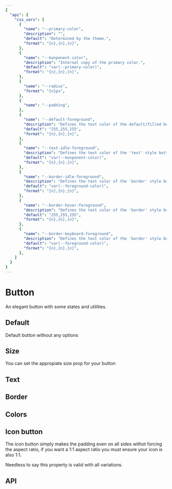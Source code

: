 ```yaml
---
{
  "api": {
    "css_vars": [
      {
        "name": "--primary-color",
        "description": "",
        "default": "Determined by the theme.",
        "format": "{n},{n},{n}",
      },
      {
        "name": "--konponent-color",
        "description": "Internal copy of the primary color.",
        "default": "var(--primary-color)",
        "format": "{n},{n},{n}",
      },
      {
        "name": "--radius",
        "format": "{n}px",
      },
      {
        "name": "--padding",
      },
      {
        "name": "--default-foreground",
        "description": "Defines the text color of the default/filled button.",
        "default": "255,255,255",
        "format": "{n},{n},{n}",
      },
      {
        "name": "--text-idle-foreground",
        "description": "Defines the text color of the 'text' style button.",
        "default": "var(--konponent-color)",
        "format": "{n},{n},{n}",
      },
      {
        "name": "--border-idle-foreground",
        "description": "Defines the text color of the 'border' style button in its idle state.",
        "default": "var(--foreground-color)",
        "format": "{n},{n},{n}",
      },
      {
        "name": "--border-hover-foreground",
        "description": "Defines the text color of the 'border' style button in its hover/focus state.",
        "default": "255,255,255",
        "format": "{n},{n},{n}",
      },
      {
        "name": "--border-keyboard-foreground",
        "description": "Defines the text color of the 'border' style button in its focus-visible (keyboard only focus) state. Recommended to set the same color as the idle state.",
        "default": "var(--foreground-color)",
        "format": "{n},{n},{n}",
      },
    ]
  }
}
---
```


# Button

An elegant button with some states and utilities.

## Default

Default button without any options

<Example>
  <component is="examples-KonButton-default" />
  <template v-slot:snippet>

  <<< @/.vuepress/components/examples/KonButton/default.vue

  </template>
</Example>

## Size

You can set the appropiate size prop for your button

<Example>
  <component is="examples-KonButton-size" />
  <template v-slot:snippet>
  
  <<< @/.vuepress/components/examples/KonButton/size.vue
  
  </template>
</Example>

## Text
  
<Example>
  <component is="examples-KonButton-text" />
  <template v-slot:snippet>
  
  <<< @/.vuepress/components/examples/KonButton/text.vue
  
  </template>
</Example>

## Border

<Example>
  <component is="examples-KonButton-border" />
  <template v-slot:snippet>

  <<< @/.vuepress/components/examples/KonButton/border.vue

  </template>
</Example>

## Colors

<Example>
  <component is="examples-KonButton-colors" />
  <template v-slot:snippet>

  <<< @/.vuepress/components/examples/KonButton/colors.vue

  </template>
</Example>

## Icon button

The icon button simply makes the padding even on all sides withot forcing the aspect ratio, if you want a 1:1 aspect ratio you must ensure your icon is also 1:1.

Needless to say this property is valid with all variations.

<Example>
  <component is="examples-KonButton-icon" />
  <template v-slot:snippet>
  
  <<< @/.vuepress/components/examples/KonButton/icon.vue
  
  </template>
</Example>

## API

<API component="KonButton" />